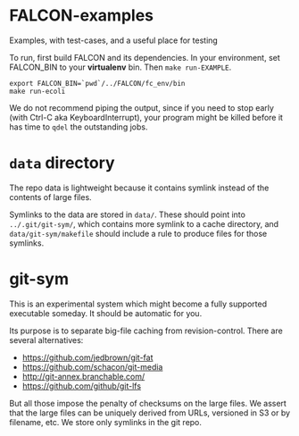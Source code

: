 # FALCON-examples
Examples, with test-cases, and a useful place for testing

To run, first build FALCON and its dependencies. In your environment, set FALCON_BIN to your **virtualenv** bin. Then `make run-EXAMPLE`.
```
export FALCON_BIN=`pwd`/../FALCON/fc_env/bin
make run-ecoli
```
We do not recommend piping the output, since if you need to stop early (with Ctrl-C aka KeyboardInterrupt), your program might be killed before it has time to `qdel` the outstanding jobs.

# `data` directory
The repo data is lightweight because it contains symlink instead of the contents of large files.

Symlinks to the data are stored in `data/`. These should point into `../.git/git-sym/`, which contains more symlink to a cache directory, and `data/git-sym/makefile` should include a rule to produce files for those symlinks.

# git-sym

This is an experimental system which might become a fully supported executable someday. It should be automatic for you.

Its purpose is to separate big-file caching from revision-control. There are several alternatives:

* https://github.com/jedbrown/git-fat
* https://github.com/schacon/git-media
* http://git-annex.branchable.com/
* https://github.com/github/git-lfs

But all those impose the penalty of checksums on the large files. We assert that the large files can be uniquely derived from URLs, versioned in S3 or by filename, etc. We store only symlinks in the git repo.

